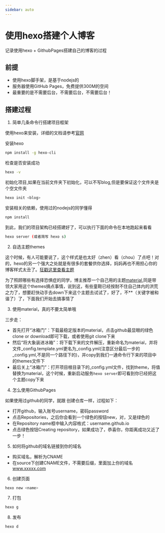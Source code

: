 ```yaml
---
sidebar: auto
---
```


# 使用hexo搭建个人博客

记录使用hexo + GithubPages搭建自己的博客的过程

## 前提

- 使用hexo脚手架，是基于nodejs的
- 服务器使用GitHub Pages，免费提供300M的空间
- 最重要的是不需要后台，不需要后台，不需要后台！

## 搭建过程

1. 简单几条命令行搭建项目框架

使用hexo来安装，详细的文档请参考[官网](https://hexo.io/zh-cn/docs/)

安装hexo
```bash
npm install -g hexo-cli
```
检查是否安装成功
```bash
hexo -v
```

初始化项目,如果在当前文件夹下初始化，可以不写blog,但是要保证这个文件夹是个空文件夹
```bash
hexo init <blog>
```

安装相关的依赖，使用过的nodejs的同学懂得
```bash
npm install
```

到此，我们的项目架构已经搭建好了，可以执行下面的命令在本地跑起来看看
```bash
hexo server (或者简写 hexo s)
```

2. 自选主题themes

这个时候，有人可能要说了，这个样式是也太好（zhen）看（chou）了点吧！对的，hexo的另一个强大之处就是有很多的套餐供你选择，妈妈再也不用担心你的博客样式太丑了。[狂戳这里查看主题](https://hexo.io/themes/)

为了照顾哪些有选择恐惧症的同学，博主推荐一个自己用的主题[material](https://github.com/viosey/hexo-theme-material),同是带领大家用这个themes搞点事情，说到这，有些童鞋已经按耐不住自己体内的洪荒之力了，想要赶快动手去down下来这个主题去试试了，好了，不**（关键字被和谐了）了，下面我们开始去搞事情了

3. 使用material，真的不要太简单哦

三步走：

- 首先打开“冰箱门”：下载最稳定版本的material，点击github最显眼的绿色clone or download即可下载，或者使用git clone下来
- 然后“将大象装进冰箱”：将下载下来的文件解压，重新命名为material，并将文件_config.template.yml更名为_config.yml(注意区分最后一步的_config.yml,不是同一个路径下的)，并copy到我们一通命令行下来的项目中的themes文件下
- 最后关上“冰箱门”：打开项目根目录下的_config.yml文件，找到theme，将值替换为material，这个时候，重新启动服务`hexo server`即可看到你已经把这个主题copy下来

4. 怎么使用GithubPages

如果使用过github的同学，就跟
创建仓库一样，过程如下：

- 打开github，输入账号username，密码password
- 点击Repositories，之后你会看到一个绿色的按钮new，对，又是绿色的
- 在Repository name框中输入内容格式：username.github.io
- 点击绿色按钮Creating repository，如果成功了，恭喜你，你距离成功又近了一步！

5. 如何将github的域名链接到你的域名

- 购买域名，解析为CNAME
- 在source下创建CNAME文件，不需要后缀，里面加上你的域名 www.xxxxx.com

6. 创建页面
```bash
hexo new <name>
```
7. 打包
```bash
hexo g
```
8. 发布
```bash
hexo d 
```